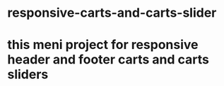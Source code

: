 # responsive-carts-and-carts-slider
# this meni project for responsive header and footer carts and carts sliders 
